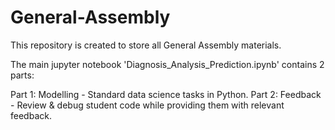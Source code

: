 # General-Assembly

This repository is created to store all General Assembly materials.

The main jupyter notebook 'Diagnosis_Analysis_Prediction.ipynb' contains 2 parts: 

Part 1: Modelling - Standard data science tasks in Python.
Part 2: Feedback - Review & debug student code while providing
them with relevant feedback.
